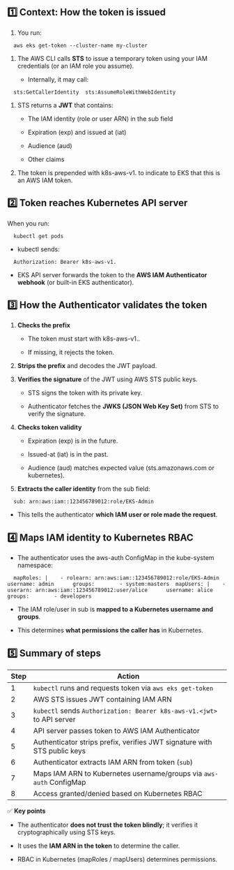 **1️⃣ Context: How the token is issued**
----------------------------------------

1.  You run:
    

`   aws eks get-token --cluster-name my-cluster   `

1.  The AWS CLI calls **STS** to issue a temporary token using your IAM credentials (or an IAM role you assume).
    
    *   Internally, it may call:
        

`   sts:GetCallerIdentity  sts:AssumeRoleWithWebIdentity   `

1.  STS returns a **JWT** that contains:
    
    *   The IAM identity (role or user ARN) in the sub field
        
    *   Expiration (exp) and issued at (iat)
        
    *   Audience (aud)
        
    *   Other claims
        
2.  The token is prepended with k8s-aws-v1. to indicate to EKS that this is an AWS IAM token.
    

**2️⃣ Token reaches Kubernetes API server**
-------------------------------------------

When you run:

`   kubectl get pods   `

*   kubectl sends:
    

`   Authorization: Bearer k8s-aws-v1.   `

*   EKS API server forwards the token to the **AWS IAM Authenticator webhook** (or built-in EKS authenticator).
    

**3️⃣ How the Authenticator validates the token**
-------------------------------------------------

1.  **Checks the prefix**
    
    *   The token must start with k8s-aws-v1..
        
    *   If missing, it rejects the token.
        
2.  **Strips the prefix** and decodes the JWT payload.
    
3.  **Verifies the signature** of the JWT using AWS STS public keys.
    
    *   STS signs the token with its private key.
        
    *   Authenticator fetches the **JWKS (JSON Web Key Set)** from STS to verify the signature.
        
4.  **Checks token validity**
    
    *   Expiration (exp) is in the future.
        
    *   Issued-at (iat) is in the past.
        
    *   Audience (aud) matches expected value (sts.amazonaws.com or kubernetes).
        
5.  **Extracts the caller identity** from the sub field:
    

`   sub: arn:aws:iam::123456789012:role/EKS-Admin   `

*   This tells the authenticator **which IAM user or role made the request**.
    

**4️⃣ Maps IAM identity to Kubernetes RBAC**
--------------------------------------------

*   The authenticator uses the aws-auth ConfigMap in the kube-system namespace:
    

`   mapRoles: |    - rolearn: arn:aws:iam::123456789012:role/EKS-Admin      username: admin      groups:        - system:masters  mapUsers: |    - userarn: arn:aws:iam::123456789012:user/alice      username: alice      groups:        - developers   `

*   The IAM role/user in sub is **mapped to a Kubernetes username and groups**.
    
*   This determines **what permissions the caller has** in Kubernetes.
    

**5️⃣ Summary of steps**
------------------------


| Step | Action |
|------|--------|
| 1    | `kubectl` runs and requests token via `aws eks get-token` |
| 2    | AWS STS issues JWT containing IAM ARN |
| 3    | `kubectl` sends `Authorization: Bearer k8s-aws-v1.<jwt>` to API server |
| 4    | API server passes token to AWS IAM Authenticator |
| 5    | Authenticator strips prefix, verifies JWT signature with STS public keys |
| 6    | Authenticator extracts IAM ARN from token (`sub`) |
| 7    | Maps IAM ARN to Kubernetes username/groups via `aws-auth` ConfigMap |
| 8    | Access granted/denied based on Kubernetes RBAC |


✅ **Key points**

*   The authenticator **does not trust the token blindly**; it verifies it cryptographically using STS keys.
    
*   It uses the **IAM ARN in the token** to determine the caller.
    
*   RBAC in Kubernetes (mapRoles / mapUsers) determines permissions.